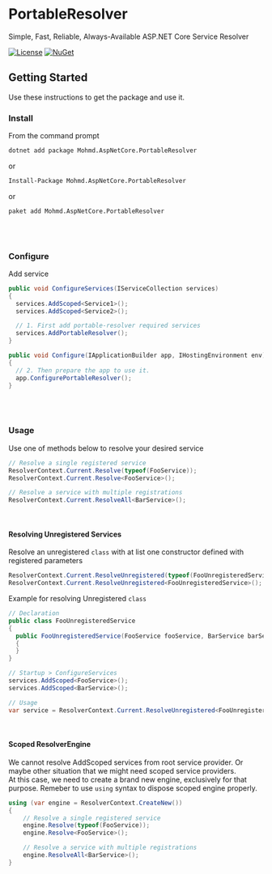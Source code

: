 # PortableResolver
Simple, Fast, Reliable, Always-Available ASP.NET Core Service Resolver

[![License](https://img.shields.io/badge/License-MIT-yellow.svg?style=flat-square)](https://github.com/azhdari/Mohmd.AspNetCore.PortableResolver/blob/master/License.txt)
[![NuGet](https://img.shields.io/badge/nuget-3.2.0-blue.svg?style=flat-square)](https://www.nuget.org/packages/Mohmd.AspNetCore.PortableResolver)

## Getting Started
Use these instructions to get the package and use it.

### Install
From the command prompt
```bash
dotnet add package Mohmd.AspNetCore.PortableResolver
```
or
```bash
Install-Package Mohmd.AspNetCore.PortableResolver
```
or
```bash
paket add Mohmd.AspNetCore.PortableResolver
```
<br/>
<br/>

### Configure
Add service
```csharp
public void ConfigureServices(IServiceCollection services)
{
  services.AddScoped<Service1>();
  services.AddScoped<Service2>();

  // 1. First add portable-resolver required services
  services.AddPortableResolver();
}

public void Configure(IApplicationBuilder app, IHostingEnvironment env)
{
  // 2. Then prepare the app to use it.
  app.ConfigurePortableResolver();
}
```
<br/>
<br/>

### Usage
Use one of methods below to resolve your desired service
```csharp
// Resolve a single registered service
ResolverContext.Current.Resolve(typeof(FooService));
ResolverContext.Current.Resolve<FooService>();

// Resolve a service with multiple registrations
ResolverContext.Current.ResolveAll<BarService>();
```
<br/>

#### Resolving Unregistered Services
Resolve an unregistered `class` with at list one constructor defined with registered parameters
```csharp
ResolverContext.Current.ResolveUnregistered(typeof(FooUnregisteredService));
ResolverContext.Current.ResolveUnregistered<FooUnregisteredService>();
```
Example for resolving Unregistered `class`
```csharp
// Declaration
public class FooUnregisteredService
{
  public FooUnregisteredService(FooService fooService, BarService barService)
  {
  }
}

// Startup > ConfigureServices
services.AddScoped<FooService>();
services.AddScoped<BarService>();

// Usage
var service = ResolverContext.Current.ResolveUnregistered<FooUnregisteredService>();
```
<br/>

#### Scoped ResolverEngine  
We cannot resolve AddScoped services from root service provider.
Or maybe other situation that we might need scoped service providers.  
At this case, we need to create a brand new engine, exclusively for that purpose.
Remeber to use `using` syntax to dispose scoped engine properly.

```csharp
using (var engine = ResolverContext.CreateNew())
{
    // Resolve a single registered service
    engine.Resolve(typeof(FooService));
    engine.Resolve<FooService>();

    // Resolve a service with multiple registrations
    engine.ResolveAll<BarService>();
}
```
